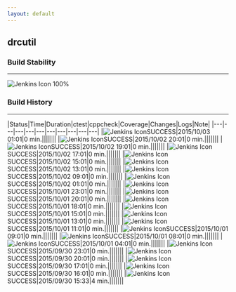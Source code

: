 ```yaml
---
layout: default
---
```

## drcutil
### Build Stability
___
![Jenkins Icon](http://jenkinshrg.github.io/images/48x48/health-80plus.png)
100%
  
### Build History
___
|Status|Time|Duration|<span class='badge'>ctest</span>|<span class='badge'>cppcheck</span>|Coverage|Changes|Logs|Note|
|---|---|---|---|---|---|---|---|---|---|
|![Jenkins Icon](http://jenkinshrg.github.io/images/24x24/blue.png)SUCCESS|2015/10/03 01:01|0 min.|||||||
|![Jenkins Icon](http://jenkinshrg.github.io/images/24x24/blue.png)SUCCESS|2015/10/02 20:01|0 min.|||||||
|![Jenkins Icon](http://jenkinshrg.github.io/images/24x24/blue.png)SUCCESS|2015/10/02 19:01|0 min.|||||||
|![Jenkins Icon](http://jenkinshrg.github.io/images/24x24/blue.png)SUCCESS|2015/10/02 17:01|0 min.|||||||
|![Jenkins Icon](http://jenkinshrg.github.io/images/24x24/blue.png)SUCCESS|2015/10/02 15:01|0 min.|||||||
|![Jenkins Icon](http://jenkinshrg.github.io/images/24x24/blue.png)SUCCESS|2015/10/02 13:01|0 min.|||||||
|![Jenkins Icon](http://jenkinshrg.github.io/images/24x24/blue.png)SUCCESS|2015/10/02 09:01|0 min.|||||||
|![Jenkins Icon](http://jenkinshrg.github.io/images/24x24/blue.png)SUCCESS|2015/10/02 01:01|0 min.|||||||
|![Jenkins Icon](http://jenkinshrg.github.io/images/24x24/blue.png)SUCCESS|2015/10/01 23:01|0 min.|||||||
|![Jenkins Icon](http://jenkinshrg.github.io/images/24x24/blue.png)SUCCESS|2015/10/01 20:01|0 min.|||||||
|![Jenkins Icon](http://jenkinshrg.github.io/images/24x24/blue.png)SUCCESS|2015/10/01 18:01|0 min.|||||||
|![Jenkins Icon](http://jenkinshrg.github.io/images/24x24/blue.png)SUCCESS|2015/10/01 15:01|0 min.|||||||
|![Jenkins Icon](http://jenkinshrg.github.io/images/24x24/blue.png)SUCCESS|2015/10/01 13:01|0 min.|||||||
|![Jenkins Icon](http://jenkinshrg.github.io/images/24x24/blue.png)SUCCESS|2015/10/01 11:01|0 min.|||||||
|![Jenkins Icon](http://jenkinshrg.github.io/images/24x24/blue.png)SUCCESS|2015/10/01 09:01|0 min.|||||||
|![Jenkins Icon](http://jenkinshrg.github.io/images/24x24/blue.png)SUCCESS|2015/10/01 08:01|0 min.|||||||
|![Jenkins Icon](http://jenkinshrg.github.io/images/24x24/blue.png)SUCCESS|2015/10/01 04:01|0 min.|||||||
|![Jenkins Icon](http://jenkinshrg.github.io/images/24x24/blue.png)SUCCESS|2015/09/30 23:01|0 min.|||||||
|![Jenkins Icon](http://jenkinshrg.github.io/images/24x24/blue.png)SUCCESS|2015/09/30 20:01|0 min.|||||||
|![Jenkins Icon](http://jenkinshrg.github.io/images/24x24/blue.png)SUCCESS|2015/09/30 17:01|0 min.|||||||
|![Jenkins Icon](http://jenkinshrg.github.io/images/24x24/blue.png)SUCCESS|2015/09/30 16:01|0 min.|||||||
|![Jenkins Icon](http://jenkinshrg.github.io/images/24x24/blue.png)SUCCESS|2015/09/30 15:33|4 min.|||||||
